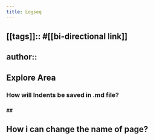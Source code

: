 ```yaml
---
title: Logseq
---
```


## [[tags]]:: #[[bi-directional link]]
## author::
## Explore Area
### How will Indents be saved in .md file?
### `##`
## How i can change the name of page?